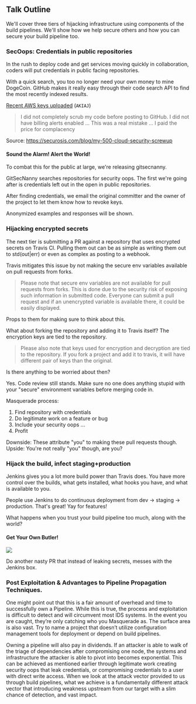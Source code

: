 Talk Outline
------------

We'll cover three tiers of hijacking infrastructure using components of the build pipelines. We'll show how we help secure others and how you can secure your build pipeline too.

### SecOops: Credentials in public repositories

In the rush to deploy code and get services moving quickly in collaboration, coders will put credentials in public facing repositories.

With a quick search, you too no longer need your own money to mine DogeCoin. GitHub makes it really easy through their code search API to find the most recently indexed results.

[Recent AWS keys uploaded](https://github.com/search?o=desc&q=AKIAJ&ref=searchresults&s=indexed&type=Code) (`AKIAJ`)

> I did not completely scrub my code before posting to GitHub. I did not
have billing alerts enabled ... This was a real mistake ... I paid the
price for complacency

Source: https://securosis.com/blog/my-500-cloud-security-screwup

#### Sound the Alarm! Alert the World!

To combat this for the public at large, we're releasing gitsecnanny.

GitSecNanny searches repositories for security oops. The first we're going after is credentials left out in the open in public repositories.

After finding credentials, we email the original committer and the owner of the project to let them know how to revoke keys.

Anonymized examples and responses will be shown.

### Hijacking encrypted secrets

The next tier is submitting a PR against a repository that uses encrypted secrets on Travis CI. Pulling them out can be as simple as writing them out to std(out|err) or even as complex as posting to a webhook.

Travis mitigates this issue by not making the secure env variables available on pull requests from forks.

> Please note that secure env variables are not available for pull requests from forks. This is done due to the security risk of exposing such information in submitted code. Everyone can submit a pull request and if an unencrypted variable is available there, it could be easily displayed.

Props to them for making sure to think about this.

What about forking the repository and adding it to Travis itself? The encryption keys are tied to the repository.

> Please also note that keys used for encryption and decryption are tied to the repository. If you fork a project and add it to travis, it will have different pair of keys than the original.

Is there anything to be worried about then?

Yes. Code review still stands. Make sure no one does anything stupid with your "secure" environment variables before merging code in.

Masquerade process:

1. Find repository with credentials
2. Do legitimate work on a feature or bug
3. Include your security oops
...
4. Profit

Downside: These attribute "you" to making these pull requests though.
Upside: You're not really "you" though, are you?

### Hijack the build, infect staging+production

Jenkins gives you a lot more build power than Travis does. You have more control over the builds, what gets installed, what hooks you have, and what is available to you.

People use Jenkins to do continuous deployment from dev -> staging -> production. That's great! Yay for features!

What happens when you trust your build pipeline too much, along with the world?

#### Get Your Own Butler!

![](https://cacoo.com/store/stencil/image?id=272331&storeItemVersionId=10223)


Do another nasty PR that instead of leaking secrets, messes with the Jenkins box.

### Post Exploitation & Advantages to Pipeline Propagation Techniques.

One might point out that this is a fair amount of overhead and time to successfully own a Pipeline. While this is true,  the process and exploitation is difficult to detect and will circumvent most IDS systems. In the event you are caught, they’re only catching who you Masquerade as. The surface area is also vast. Try to name a project that doesn’t utilize configuration management tools for deployment or depend on build pipelines. 

Owning a pipeline will also pay in dividends. If an attacker is able to walk of the triage of dependencies after compromising one node, the systems and infrastructure the attacker is able to pivot into becomes exponential. This can be achieved as mentioned earlier through legitimate work creating security oops that leak credentials, or compromising credentials to a user with direct write access. 
When we look at the attack vector provided to us through build pipelines, what we achieve  is a fundamentally different  attack vector that introducing weakness upstream from our target with a slim chance of detection, and vast impact.

